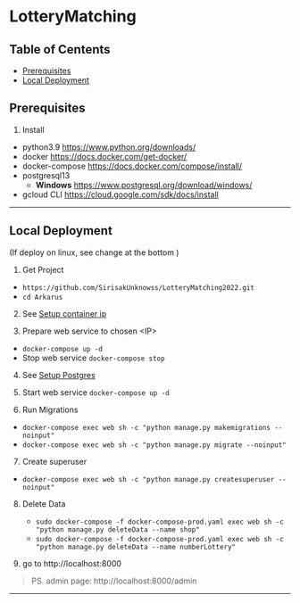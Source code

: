 # LotteryMatching
 
 
## Table of Centents
- [Prerequisites](#prerequisites)
- [Local Deployment](#local-deployment)

## Prerequisites
1. Install
- python3.9
  https://www.python.org/downloads/
- docker
  https://docs.docker.com/get-docker/
- docker-compose
  https://docs.docker.com/compose/install/
- postgresql13
  - **Windows**
    https://www.postgresql.org/download/windows/
- gcloud CLI
  https://cloud.google.com/sdk/docs/install

---

## Local Deployment
(If deploy on linux, see change at the bottom )
1. Get Project 
  - ```https://github.com/SirisakUnknowss/LotteryMatching2022.git```
  - ``` cd Arkarus ```
2. See [Setup container ip](#setup-container-ip)
  
3. Prepare web service to chosen \<IP\>
  - ``` docker-compose up -d ```
  - Stop web service
    ``` docker-compose stop ```
  
4. See [Setup Postgres](#setup-postgres)

5. Start web service
  ``` docker-compose up -d ```

6. Run Migrations
  - ``` docker-compose exec web sh -c "python manage.py makemigrations --noinput" ```
  - ``` docker-compose exec web sh -c "python manage.py migrate --noinput" ```
7. Create superuser
  - ``` docker-compose exec web sh -c "python manage.py createsuperuser --noinput" ```

8. Delete Data

   - ``` sudo docker-compose -f docker-compose-prod.yaml exec web sh -c "python manage.py deleteData --name shop" ```
   - ``` sudo docker-compose -f docker-compose-prod.yaml exec web sh -c "python manage.py deleteData --name numberLottery" ```
8. go to http://localhost:8000

> PS. admin page: http://localhost:8000/admin

---

